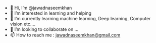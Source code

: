 - 👋 Hi, I’m @jawadnaseemkhan
- 👀 I’m interested in learning and helping
- 🌱 I’m currently learning machine learning, Deep learning, Computer vision etc....
- 💞️ I’m looking to collaborate on ...
- 📫 How to reach me : jawadnaseemkhan@gmail.com

<!---
jawadnaseemkhan/jawadnaseemkhan is a ✨ special ✨ repository because its `README.md` (this file) appears on your GitHub profile.
You can click the Preview link to take a look at your changes.
--->
